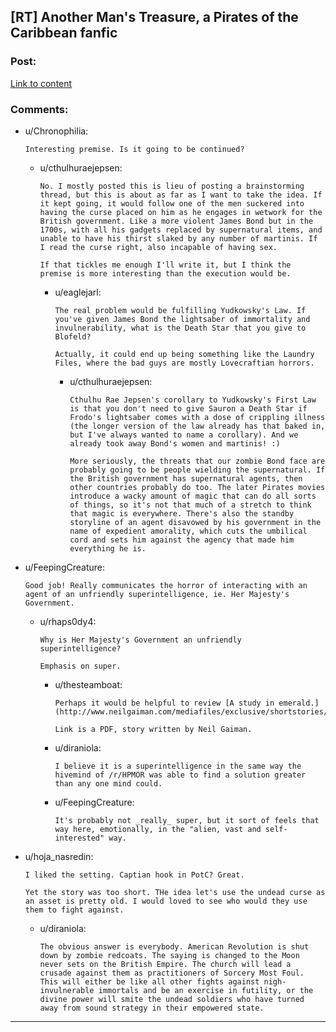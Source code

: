 ## [RT] Another Man's Treasure, a Pirates of the Caribbean fanfic

### Post:

[Link to content](https://www.fanfiction.net/s/11570855/1/Another-Man-s-Treasure)

### Comments:

- u/Chronophilia:
  ```
  Interesting premise. Is it going to be continued?
  ```

  - u/cthulhuraejepsen:
    ```
    No. I mostly posted this is lieu of posting a brainstorming thread, but this is about as far as I want to take the idea. If it kept going, it would follow one of the men suckered into having the curse placed on him as he engages in wetwork for the British government. Like a more violent James Bond but in the 1700s, with all his gadgets replaced by supernatural items, and unable to have his thirst slaked by any number of martinis. If I read the curse right, also incapable of having sex.

    If that tickles me enough I'll write it, but I think the premise is more interesting than the execution would be.
    ```

    - u/eaglejarl:
      ```
      The real problem would be fulfilling Yudkowsky's Law. If you've given James Bond the lightsaber of immortality and invulnerability, what is the Death Star that you give to Blofeld?

      Actually, it could end up being something like the Laundry Files, where the bad guys are mostly Lovecraftian horrors.
      ```

      - u/cthulhuraejepsen:
        ```
        Cthulhu Rae Jepsen's corollary to Yudkowsky's First Law is that you don't need to give Sauron a Death Star if Frodo's lightsaber comes with a dose of crippling illness (the longer version of the law already has that baked in, but I've always wanted to name a corollary). And we already took away Bond's women and martinis! :)

        More seriously, the threats that our zombie Bond face are probably going to be people wielding the supernatural. If the British government has supernatural agents, then other countries probably do too. The later Pirates movies introduce a wacky amount of magic that can do all sorts of things, so it's not that much of a stretch to think that magic is everywhere. There's also the standby storyline of an agent disavowed by his government in the name of expedient amorality, which cuts the umbilical cord and sets him against the agency that made him everything he is.
        ```

- u/FeepingCreature:
  ```
  Good job! Really communicates the horror of interacting with an agent of an unfriendly superintelligence, ie. Her Majesty's Government.
  ```

  - u/rhaps0dy4:
    ```
    Why is Her Majesty's Government an unfriendly superintelligence?

    Emphasis on super.
    ```

    - u/thesteamboat:
      ```
      Perhaps it would be helpful to review [A study in emerald.](http://www.neilgaiman.com/mediafiles/exclusive/shortstories/emerald.pdf)

      Link is a PDF, story written by Neil Gaiman.
      ```

    - u/diraniola:
      ```
      I believe it is a superintelligence in the same way the hivemind of /r/HPMOR was able to find a solution greater than any one mind could.
      ```

    - u/FeepingCreature:
      ```
      It's probably not _really_ super, but it sort of feels that way here, emotionally, in the "alien, vast and self-interested" way.
      ```

- u/hoja_nasredin:
  ```
  I liked the setting. Captian hook in PotC? Great.

  Yet the story was too short. THe idea let's use the undead curse as an asset is pretty old. I would loved to see who would they use them to fight against.
  ```

  - u/diraniola:
    ```
    The obvious answer is everybody. American Revolution is shut down by zombie redcoats. The saying is changed to the Moon never sets on the British Empire. The church will lead a crusade against them as practitioners of Sorcery Most Foul. This will either be like all other fights against nigh-invulnerable immortals and be an exercise in futility, or the divine power will smite the undead soldiers who have turned away from sound strategy in their empowered state.
    ```

---

